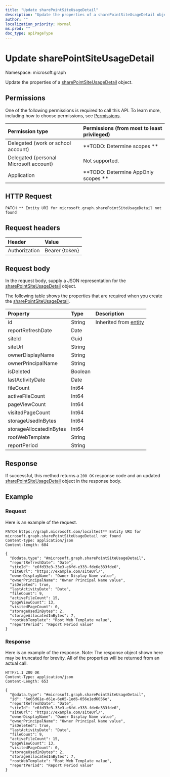 ```yaml
---
title: "Update sharePointSiteUsageDetail"
description: "Update the properties of a sharePointSiteUsageDetail object."
author: ""
localization_priority: Normal
ms.prod: ""
doc_type: apiPageType
---
```


# Update sharePointSiteUsageDetail

Namespace: microsoft.graph

Update the properties of a [sharePointSiteUsageDetail](../resources/sharepointsiteusagedetail.md) object.

## Permissions
One of the following permissions is required to call this API. To learn more, including how to choose permissions, see [Permissions](/concepts/permissions-reference.md).

|Permission type|Permissions (from most to least privileged)|
|:---|:---|
|Delegated (work or school account)|**TODO: Determine scopes **|
|Delegated (personal Microsoft account)|Not supported.|
|Application|**TODO: Determine AppOnly scopes **|

## HTTP Request
<!-- {
  "blockType": "ignored"
}
-->
``` http
PATCH ** Entity URI for microsoft.graph.sharePointSiteUsageDetail not found
```

## Request headers
|Header|Value|
|:---|:---|
|Authorization|Bearer {token}|

## Request body
In the request body, supply a JSON representation for the [sharePointSiteUsageDetail](../resources/sharepointsiteusagedetail.md) object.

The following table shows the properties that are required when you create the [sharePointSiteUsageDetail](../resources/sharepointsiteusagedetail.md).

|Property|Type|Description|
|:---|:---|:---|
|id|String| Inherited from [entity](../resources/entity.md)|
|reportRefreshDate|Date||
|siteId|Guid||
|siteUrl|String||
|ownerDisplayName|String||
|ownerPrincipalName|String||
|isDeleted|Boolean||
|lastActivityDate|Date||
|fileCount|Int64||
|activeFileCount|Int64||
|pageViewCount|Int64||
|visitedPageCount|Int64||
|storageUsedInBytes|Int64||
|storageAllocatedInBytes|Int64||
|rootWebTemplate|String||
|reportPeriod|String||



## Response
If successful, this method returns a `200 OK` response code and an updated [sharePointSiteUsageDetail](../resources/sharepointsiteusagedetail.md) object in the response body.

## Example

### Request
Here is an example of the request.
<!-- {
  "blockType": "request",
  "name": "update_sharepointsiteusagedetail"
}
-->
``` http
PATCH https://graph.microsoft.com/localtest** Entity URI for microsoft.graph.sharePointSiteUsageDetail not found
Content-type: application/json
Content-length: 604

{
  "@odata.type": "#microsoft.graph.sharePointSiteUsageDetail",
  "reportRefreshDate": "Date",
  "siteId": "e6fd33e3-33e3-e6fd-e333-fde6e333fde6",
  "siteUrl": "https://example.com/siteUrl/",
  "ownerDisplayName": "Owner Display Name value",
  "ownerPrincipalName": "Owner Principal Name value",
  "isDeleted": true,
  "lastActivityDate": "Date",
  "fileCount": 9,
  "activeFileCount": 15,
  "pageViewCount": 13,
  "visitedPageCount": 0,
  "storageUsedInBytes": 2,
  "storageAllocatedInBytes": 7,
  "rootWebTemplate": "Root Web Template value",
  "reportPeriod": "Report Period value"
}
```

### Response
Here is an example of the response. Note: The response object shown here may be truncated for brevity. All of the properties will be returned from an actual call.
<!-- {
  "blockType": "response",
  "truncated": true
}
-->
``` http
HTTP/1.1 200 OK
Content-Type: application/json
Content-Length: 653

{
  "@odata.type": "#microsoft.graph.sharePointSiteUsageDetail",
  "id": "6e05d61e-d61e-6e05-1ed6-056e1ed6056e",
  "reportRefreshDate": "Date",
  "siteId": "e6fd33e3-33e3-e6fd-e333-fde6e333fde6",
  "siteUrl": "https://example.com/siteUrl/",
  "ownerDisplayName": "Owner Display Name value",
  "ownerPrincipalName": "Owner Principal Name value",
  "isDeleted": true,
  "lastActivityDate": "Date",
  "fileCount": 9,
  "activeFileCount": 15,
  "pageViewCount": 13,
  "visitedPageCount": 0,
  "storageUsedInBytes": 2,
  "storageAllocatedInBytes": 7,
  "rootWebTemplate": "Root Web Template value",
  "reportPeriod": "Report Period value"
}
```

